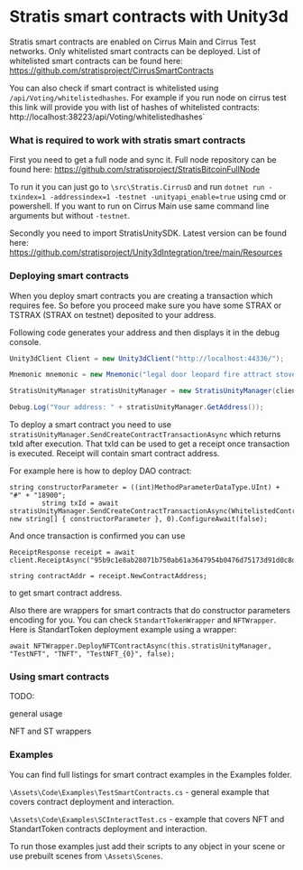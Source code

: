 # Stratis smart contracts with Unity3d

Stratis smart contracts are enabled on Cirrus Main and Cirrus Test networks. Only whitelisted smart contracts can be deployed. List of whitelisted smart contracts can be found here: https://github.com/stratisproject/CirrusSmartContracts

You can also check if smart contract is whitelisted using `/api/Voting/whitelistedhashes`. For example if you run node on cirrus test this link will provide you with list of hashes of whitelisted contracts: http://localhost:38223/api/Voting/whitelistedhashes`



### What is required to work with stratis smart contracts

First you need to get a full node and sync it. Full node repository can be found here: https://github.com/stratisproject/StratisBitcoinFullNode

To run it you can just go to `\src\Stratis.CirrusD` and run `dotnet run -txindex=1 -addressindex=1 -testnet -unityapi_enable=true` using cmd or powershell. If you want to run on Cirrus Main use same command line arguments but without `-testnet`.



Secondly you need to import StratisUnitySDK. Latest version can be found here: https://github.com/stratisproject/Unity3dIntegration/tree/main/Resources



### Deploying smart contracts

When you deploy smart contracts you are creating a transaction which requires fee. So before you proceed make sure you have some STRAX or TSTRAX (STRAX on testnet) deposited to your address.



Following code generates your address and then displays it in the debug console.

```c#
Unity3dClient Client = new Unity3dClient("http://localhost:44336/");

Mnemonic mnemonic = new Mnemonic("legal door leopard fire attract stove similar response photo prize seminar frown", Wordlist.English);

StratisUnityManager stratisUnityManager = new StratisUnityManager(client, network, mnemonic);

Debug.Log("Your address: " + stratisUnityManager.GetAddress());
```

 

To deploy a smart contract you need to use `stratisUnityManager.SendCreateContractTransactionAsync` which returns txId after execution. That txId can be used to get a receipt once transaction is executed. Receipt will contain smart contract address. 



For example here is how to deploy DAO contract: 

```
string constructorParameter = ((int)MethodParameterDataType.UInt) + "#" + "18900";
        string txId = await stratisUnityManager.SendCreateContractTransactionAsync(WhitelistedContracts.DaoContract.ByteCode, new string[] { constructorParameter }, 0).ConfigureAwait(false);
```



And once transaction is confirmed you can use 

```
ReceiptResponse receipt = await client.ReceiptAsync("95b9c1e8ab28071b750ab61a3647954b0476d75173d91d0c8db0267c4894d1f6").ConfigureAwait(false);
        
string contractAddr = receipt.NewContractAddress;
```

to get smart contract address. 



Also there are wrappers for smart contracts that do constructor parameters encoding for you. You can check `StandartTokenWrapper` and `NFTWrapper`.  Here is StandartToken deployment example using a wrapper: 

```
await NFTWrapper.DeployNFTContractAsync(this.stratisUnityManager, "TestNFT", "TNFT", "TestNFT_{0}", false);
```



### Using smart contracts

TODO:

general usage

NFT and ST wrappers





### Examples

You can find full listings for smart contract examples in the Examples folder. 

`\Assets\Code\Examples\TestSmartContracts.cs` - general example that covers contract deployment and interaction. 

`\Assets\Code\Examples\SCInteractTest.cs` - example that covers NFT and StandartToken contracts deployment and interaction. 



To run those examples just add their scripts to any object in your scene or use prebuilt scenes from `\Assets\Scenes`.
